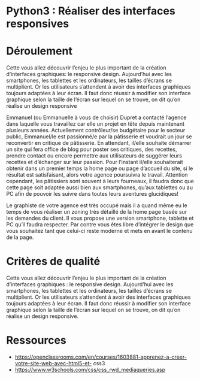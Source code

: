 # Python3 : Réaliser des interfaces responsives

# Déroulement 
Cette vous allez découvrir l’enjeu le plus important de la création d’interfaces graphiques: 
  le responsive design. Aujourd’hui avec les smartphones, les tablettes et les ordinateurs, les tailles 
  d’écrans se multiplient. Or les utilisateurs s’attendent à avoir des interfaces graphiques toujours 
  adaptées à leur écran. Il faut donc réussir à modifier son interface graphique selon la taille de 
  l’écran sur lequel on se trouve, on dit qu’on réalise un design responsive

  Emmanuel (ou Emmanuelle à vous de choisir) Dupret a contacté l’agence dans laquelle vous 
  travaillez car elle un projet en tête depuis maintenant plusieurs années. Actuellement contrôleur/se 
  budgétaire pour le secteur public, Emmanuel/le est passionné/e par la pâtisserie et voudrait un jour 
  se reconvertir en critique de pâtisserie. En attendant, il/elle souhaite démarrer un site qui fera office 
  de blog pour poster ses critiques, des recettes, prendre contact ou encore permettre aux utilisateurs 
  de suggérer leurs recettes et d’échanger sur leur passion.
  Pour l’instant il/elle souhaiterait obtenir dans un premier temps la home page ou page d’accueil du 
  site, si le résultat est satisfaisant, alors votre agence poursuivra le travail. Attention cependant, les 
  pâtissiers sont souvent à leurs fourneaux, il faudra donc que cette page soit adaptée aussi bien aux 
  smartphones, qu’aux tablettes ou au PC afin de pouvoir les suivre dans toutes leurs aventures 
  glucidiques!
  
  Le graphiste de votre agence est très occupé mais il a quand même eu le temps de vous réaliser un 
  zoning très détaillé de la home page basée sur les demandes du client. Il vous propose une version 
  smartphone, tablette et PC qu’il faudra respecter. Par contre vous êtes libre d’intégrer le design que 
  vous souhaitez tant que celui-ci reste moderne et mets en avant le contenu de la page.

# Critères de qualité

Cette vous allez découvrir l’enjeu le plus important de la création d’interfaces graphiques : 
  le responsive design. Aujourd’hui avec les smartphones, les tablettes et les ordinateurs, les tailles 
  d’écrans se multiplient. Or les utilisateurs s’attendent à avoir des interfaces graphiques toujours 
  adaptées à leur écran. Il faut donc réussir à modifier son interface graphique selon la taille de 
  l’écran sur lequel on se trouve, on dit qu’on réalise un design responsive.

# Ressources 

- https://openclassrooms.com/en/courses/1603881-apprenez-a-creer-votre-site-web-avec-html5-et-
css3
- https://www.w3schools.com/css/css_rwd_mediaqueries.asp
